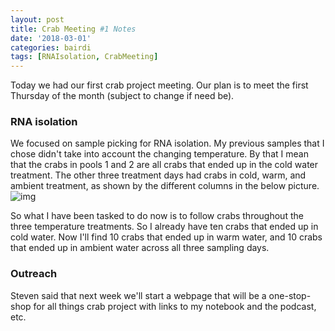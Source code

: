 ```yaml
---
layout: post
title: Crab Meeting #1 Notes
date: '2018-03-01'
categories: bairdi
tags: [RNAIsolation, CrabMeeting]
---
```

Today we had our first crab project meeting. Our plan is to meet the first Thursday of the month (subject to change if need be).

### RNA isolation
We focused on sample picking for RNA isolation. My previous samples that I chose didn't take into account the changing temperature. By that I mean that the crabs in pools 1 and 2 are all crabs that ended up in the cold water treatment. The other three treatment days had crabs in cold, warm, and ambient treatment, as shown by the different columns in the below picture.
![img](http://owl.fish.washington.edu/scaphapoda/grace/Crab-project/Samples-for-RNA-isolation.png)


So what I have been tasked to do now is to follow crabs throughout the three temperature treatments. So I already have ten crabs that ended up in cold water. Now I'll find 10 crabs that ended up in warm water, and 10 crabs that ended up in ambient water across all three sampling days.





### Outreach
Steven said that next week we'll start a webpage that will be a one-stop-shop for all things crab project with links to my notebook and the podcast, etc. 
